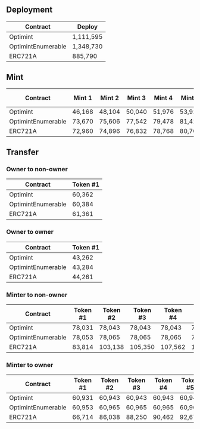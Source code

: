 ## Deployment

| Contract | Deploy |
| --- | --- |
| Optimint | 1,111,595 |
| OptimintEnumerable | 1,348,730 |
| ERC721A | 885,790 |

## Mint

| Contract | Mint 1 | Mint 2 | Mint 3 | Mint 4 | Mint 5 | Mint 10 | Mint 50 | Mint 100 |
| --- | --- | --- | --- | --- | --- | --- | --- | --- |
| Optimint | 46,168 | 48,104 | 50,040 | 51,976 | 53,912 | 63,592 | 141,032 | 237,832 |
| OptimintEnumerable | 73,670 | 75,606 | 77,542 | 79,478 | 81,414 | 91,094 | 168,534 | 265,334 |
| ERC721A | 72,960 | 74,896 | 76,832 | 78,768 | 80,704 | 90,384 | 167,824 | 264,624 |

## Transfer

### Owner to non-owner

| Contract | Token #1 |
| --- | --- |
| Optimint | 60,362 |
| OptimintEnumerable | 60,384 |
| ERC721A | 61,361 |

### Owner to owner

| Contract | Token #1 |
| --- | --- |
| Optimint | 43,262 |
| OptimintEnumerable | 43,284 |
| ERC721A | 44,261 |

### Minter to non-owner

| Contract | Token #1 | Token #2 | Token #3 | Token #4 | Token #5 | Token #10 | Token #50 | Token #100 |
| --- | --- | --- | --- | --- | --- | --- | --- | --- |
| Optimint | 78,031 | 78,043 | 78,043 | 78,043 | 78,043 | 78,043 | 78,043 | 78,043 |
| OptimintEnumerable | 78,053 | 78,065 | 78,065 | 78,065 | 78,065 | 78,065 | 78,065 | 78,065 |
| ERC721A | 83,814 | 103,138 | 105,350 | 107,562 | 109,774 | 120,834 | 209,314 | 319,914 |

### Minter to owner

| Contract | Token #1 | Token #2 | Token #3 | Token #4 | Token #5 | Token #10 | Token #50 | Token #100 |
| --- | --- | --- | --- | --- | --- | --- | --- | --- |
| Optimint | 60,931 | 60,943 | 60,943 | 60,943 | 60,943 | 60,943 | 60,943 | 60,943 |
| OptimintEnumerable | 60,953 | 60,965 | 60,965 | 60,965 | 60,965 | 60,965 | 60,965 | 60,965 |
| ERC721A | 66,714 | 86,038 | 88,250 | 90,462 | 92,674 | 103,734 | 192,214 | 302,814 |

